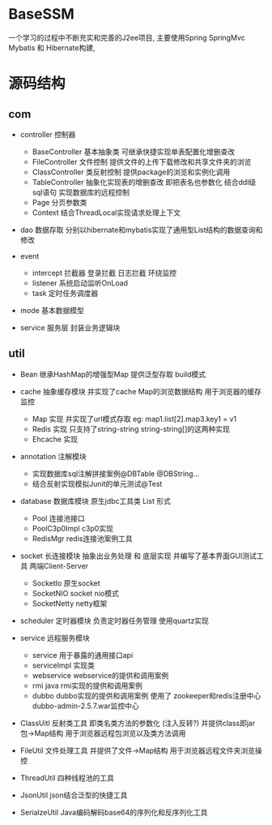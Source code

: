 # BaseSSM
一个学习的过程中不断充实和完善的J2ee项目, 主要使用Spring SpringMvc Mybatis 和 Hibernate构建,

# 源码结构

## com
* controller 控制器 
  * BaseController 基本抽象类 可继承快捷实现单表配置化增删查改
  * FileController 文件控制 提供文件的上传下载修改和共享文件夹的浏览
  * ClassController 类反射控制 提供package的浏览和实例化调用
  * TableController 抽象化实现表的增删查改 即把表名也参数化 结合ddl级sql语句 实现数据库的远程控制
  * Page 分页参数类
  * Context 结合ThreadLocal实现请求处理上下文
  
* dao 数据存取 分别以hibernate和mybatis实现了通用型List<Map>结构的数据查询和修改

* event 
  * intercept 拦截器 登录拦截 日志拦截 环绕监控
  * listener 系统启动监听OnLoad
  * task 定时任务调度器
* mode 基本数据模型

* service 服务层 封装业务逻辑块 


## util

* Bean 继承HashMap的增强型Map 提供泛型存取 build模式

* cache 抽象缓存模块 并实现了cache Map的浏览数据结构 用于浏览器的缓存监控
  * Map 实现 并实现了url模式存取 eg: map1.list[2].map3.key1 = v1
  * Redis 实现 只支持了string-string string-string[]的这两种实现
  * Ehcache 实现
  
* annotation 注解模块 
  * 实现数据库sql注解拼接案例@DBTable @DBString...
  * 结合反射实现模拟Junit的单元测试@Test
  
* database 数据库模块 原生jdbc工具类 List<Map> 形式
  * Pool 连接池接口
  * PoolC3p0Impl c3p0实现
  * RedisMgr redis连接池案例工具
  
* socket 长连接模块 抽象出业务处理 和 底层实现 并编写了基本界面GUI测试工具 两端Client-Server
  * SocketIo 原生socket
  * SocketNIO socket nio模式
  * SocketNetty netty框架

* scheduler 定时器模块 负责定时器任务管理 使用quartz实现

* service 远程服务模块 
	* service 用于暴露的通用接口api
	* serviceImpl 实现类
	* webservice webservice的提供和调用案例
	* rmi java rmi实现的提供和调用案例
	* dubbo dubbo实现的提供和调用案例 使用了 zookeeper和redis注册中心 dubbo-admin-2.5.7.war监控中心

  
* ClassUitl 反射类工具 即类名类方法的参数化 (注入反转?) 并提供class即jar包->Map结构 用于浏览器远程包浏览以及类方法调用
* FileUtil 文件处理工具 并提供了文件->Map结构 用于浏览器远程文件夹浏览操控
* ThreadUtil 四种线程池的工具
* JsonUtil json结合泛型的快捷工具
* SerialzeUtil Java编码解码base64的序列化和反序列化工具
